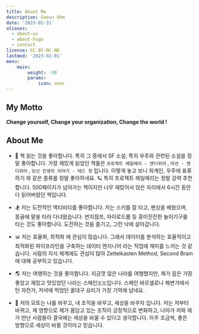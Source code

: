```yaml
---
title: About Me
description: Soeun Uhm
date: '2023-01-31'
aliases:
  - about-us
  - about-hugo
  - contact
license: CC BY-NC-ND
lastmod: '2023-02-01'
menu:
    main: 
        weight: -90
        params:
            icon: user
---
```


## My Motto 

**Change yourself, Change your organization, Change the world !**
## About Me

- 📖 책 읽는 것을 좋아합니다. 특히 그 중에서 SF 소설, 특히 우주와 관련된 소설을 정말 좋아합니다. 가장 재밌게 읽었던 책들은 `프로젝트 헤일메리 - 앤디위어` , `마션 - 앤디위어` , `당신 인생의 이야기 - 테드 창` 입니다. 이렇게 놓고 보니 외계인, 우주에 표류하기 와 같은 종류를 정말 좋아하네요. 🪐 특히 프로젝트 헤일메리는 정말 강력 추천합니다. 500페이지가 넘어가는 책이지만 너무 재밌어서 앉은 자리에서 6시간 동안 다 읽어버렸던 책입니다. 

- 🏂 저는 도전적인 액티비티를 좋아합니다. 저는 스키를 잘 타고, 펜싱을 배웠으며, 몽골에 말을 타러 다녀왔습니다. 번지점프, 자이로드롭 등 흥미진진한 놀이기구를 타는 것도 좋아합니다. 도전하는 것을 즐기고, 그런 낙에 살아갑니다.

- 📊 저는 효율화, 최적화 에 관심이 많습니다. 그래서 데이터를 분석하는 효율적이고 최적화된 파이프라인을 구축하는 데이터 엔지니어 라는 직업에 재미를 느끼는 것 같습니다. 사람의 지식 체계에도 관심이 많아 Zettelkasten Method, Second Brain 에 대해 공부하고 있습니다.

- 🌎 저는 여행하는 것을 좋아합니다. 지금껏 많은 나라를 여행했지만, 제가 꼽은 가장 좋았고 재밌고 맛있었던 나라는 스페인🇪🇸입니다. 스페인 바르셀로나 해변가에서 탄 자전거, 저녁에 먹었던 꿀대구 요리가 가장 기억에 남네요.

- 💪 저의 모토는 나를 바꾸고, 내 조직을 바꾸고, 세상을 바꾸자 입니다. 저는 저부터 바뀌고, 제 영향으로 제가 몸담고 있는 조직이 긍정적으로 변화하고, 나아가 저와 제가 만난 사람들이 결국에는 세상을 바꿀 수 있다고 생각합니다. 아주 조금씩, 좋은 방향으로 세상이 바뀔 것이라고 믿습니다.
